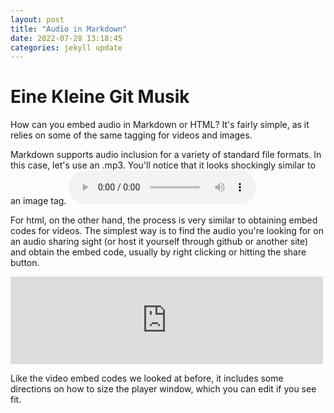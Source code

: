 ```yaml
---
layout: post
title: "Audio in Markdown"
date: 2022-07-28 13:18:45
categories: jekyll update
---
```


# Eine Kleine Git Musik

How can you embed audio in Markdown or HTML? It's fairly simple, as it relies on some of the same tagging for videos and images. 

Markdown supports audio inclusion for a variety of standard file formats. In this case, let's use an .mp3. You'll notice that it looks shockingly similar to an image tag.
![In the Hall of the Mountain King](/teaching-blog/assets/audio/mountainking.mp3)

For html, on the other hand, the process is very similar to obtaining embed codes for videos. The simplest way is to find the audio you're looking for on an audio sharing sight (or host it yourself through github or another site) and obtain the embed code, usually by right clicking or hitting the share button.

<iframe src="https://archive.org/embed/16EdvardGriegPeerGyntInTheHallOfTheMountainKing1875" width="500" height="140" frameborder="0" webkitallowfullscreen="true" mozallowfullscreen="true" allowfullscreen></iframe>

Like the video embed codes we looked at before, it includes some directions on how to size the player window, which you can edit if you see fit.
